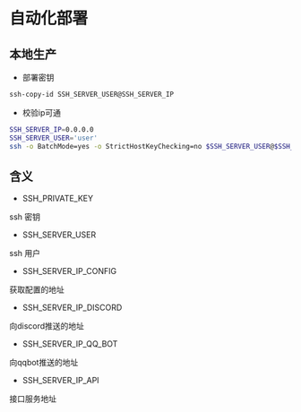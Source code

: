 # 自动化部署

## 本地生产

- 部署密钥

```sh
ssh-copy-id SSH_SERVER_USER@SSH_SERVER_IP
```

- 校验ip可通

```sh
SSH_SERVER_IP=0.0.0.0
SSH_SERVER_USER='user'
ssh -o BatchMode=yes -o StrictHostKeyChecking=no $SSH_SERVER_USER@$SSH_SERVER_IP "echo 'successful!' || echo 'Connection failed'"
```

## 含义

- SSH_PRIVATE_KEY

ssh 密钥

- SSH_SERVER_USER

ssh 用户

- SSH_SERVER_IP_CONFIG

获取配置的地址

- SSH_SERVER_IP_DISCORD

向discord推送的地址

- SSH_SERVER_IP_QQ_BOT

向qqbot推送的地址

- SSH_SERVER_IP_API

接口服务地址
